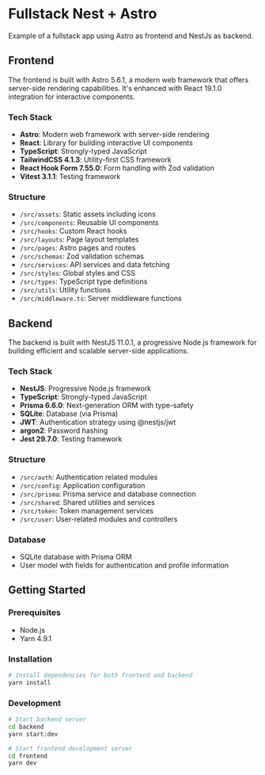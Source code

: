 # Fullstack Nest + Astro

Example of a fullstack app using Astro as frontend and NestJs as backend.

## Frontend

The frontend is built with Astro 5.6.1, a modern web framework that offers server-side rendering
capabilities. It's enhanced with React 19.1.0 integration for interactive components.

### Tech Stack

- **Astro**: Modern web framework with server-side rendering
- **React**: Library for building interactive UI components
- **TypeScript**: Strongly-typed JavaScript
- **TailwindCSS 4.1.3**: Utility-first CSS framework
- **React Hook Form 7.55.0**: Form handling with Zod validation
- **Vitest 3.1.1**: Testing framework

### Structure

- `/src/assets`: Static assets including icons
- `/src/components`: Reusable UI components
- `/src/hooks`: Custom React hooks
- `/src/layouts`: Page layout templates
- `/src/pages`: Astro pages and routes
- `/src/schemas`: Zod validation schemas
- `/src/services`: API services and data fetching
- `/src/styles`: Global styles and CSS
- `/src/types`: TypeScript type definitions
- `/src/utils`: Utility functions
- `/src/middleware.ts`: Server middleware functions

## Backend

The backend is built with NestJS 11.0.1, a progressive Node.js framework for building efficient and
scalable server-side applications.

### Tech Stack

- **NestJS**: Progressive Node.js framework
- **TypeScript**: Strongly-typed JavaScript
- **Prisma 6.6.0**: Next-generation ORM with type-safety
- **SQLite**: Database (via Prisma)
- **JWT**: Authentication strategy using @nestjs/jwt
- **argon2**: Password hashing
- **Jest 29.7.0**: Testing framework

### Structure

- `/src/auth`: Authentication related modules
- `/src/config`: Application configuration
- `/src/prisma`: Prisma service and database connection
- `/src/shared`: Shared utilities and services
- `/src/token`: Token management services
- `/src/user`: User-related modules and controllers

### Database

- SQLite database with Prisma ORM
- User model with fields for authentication and profile information

## Getting Started

### Prerequisites

- Node.js
- Yarn 4.9.1

### Installation

```bash
# Install dependencies for both frontend and backend
yarn install
```

### Development

```bash
# Start backend server
cd backend
yarn start:dev

# Start frontend development server
cd frontend
yarn dev
```

